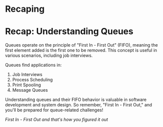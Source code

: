 # Recaping
# Recap: Understanding Queues

Queues operate on the principle of "First In - First Out" (FIFO), meaning the first element added is the first one to be removed. This concept is useful in various scenarios, including job interviews.

Queues find applications in:

1. Job Interviews
2. Process Scheduling
3. Print Spooling
4. Message Queues

Understanding queues and their FIFO behavior is valuable in software development and system design. So remember, "First In - First Out," and you'll be prepared for queue-related challenges!

*First In - First Out and that's how you figured it out* 

